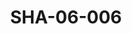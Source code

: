 ---
pid: SHA-06-006
title: SHA-06-006
language: ar
collection: شرحبيل احمد
original_label: 
rights: شرحبيل احمد
location_of_original: شرحبيل احمد
photographer_or_studio: 
scanned_from: photograph 8.8 by 12.6
_date: 1980s
location: الخرطوم
description: 'علي يعقوب كباشي '
additional_notes: 
permission_display: 'yes'
on_server: 'no'
on_website: 'no'
permalink: /archive/ar/sha-06-006.html
layout: photo-page
---